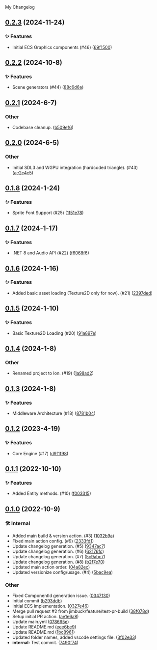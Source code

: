 My Changelog
<a name="0.2.3"></a>
## [0.2.3](https://www.github.com/jimbuck/Ion/releases/tag/v0.2.3) (2024-11-24)

### ✨ Features

* Initial ECS Graphics components (#46) ([69f1500](https://www.github.com/jimbuck/Ion/commit/69f1500985ee598584c8ed78578a862e07790846))

<a name="0.2.2"></a>
## [0.2.2](https://www.github.com/jimbuck/Ion/releases/tag/v0.2.2) (2024-10-8)

### ✨ Features

* Scene generators (#44) ([88c6d6a](https://www.github.com/jimbuck/Ion/commit/88c6d6a85d6664ba8b6a2e2b096d32065fe52fba))

<a name="0.2.1"></a>
## [0.2.1](https://www.github.com/jimbuck/Ion/releases/tag/v0.2.1) (2024-6-7)

### Other

* Codebase cleanup. ([b509ef6](https://www.github.com/jimbuck/Ion/commit/b509ef6a876caf9d5f47d77a4e989e814bf2930e))

<a name="0.2.0"></a>
## [0.2.0](https://www.github.com/jimbuck/Ion/releases/tag/v0.2.0) (2024-6-5)

### Other

* Initial SDL3 and WGPU integration (hardcoded triangle). (#43) ([ae2c4c5](https://www.github.com/jimbuck/Ion/commit/ae2c4c5e10f1ef53aff9899469dafdb5d6c90e1e))

<a name="0.1.8"></a>
## [0.1.8](https://www.github.com/jimbuck/Ion/releases/tag/v0.1.8) (2024-1-24)

### ✨ Features

* Sprite Font Support (#25) ([1f51e78](https://www.github.com/jimbuck/Ion/commit/1f51e7873ae688bc2efdbd98aade9f80eb9fccb4))

<a name="0.1.7"></a>
## [0.1.7](https://www.github.com/jimbuck/Ion/releases/tag/v0.1.7) (2024-1-17)

### ✨ Features

* .NET 8 and Audio API (#22) ([f6068f6](https://www.github.com/jimbuck/Ion/commit/f6068f6feef9abe69ab2bd63b79305c652e35d3e))

<a name="0.1.6"></a>
## [0.1.6](https://www.github.com/jimbuck/Ion/releases/tag/v0.1.6) (2024-1-16)

### ✨ Features

* Added basic asset loading (Texture2D only for now). (#21) ([2397ded](https://www.github.com/jimbuck/Ion/commit/2397ded3afe9de798d0caa992551c6739864618c))

<a name="0.1.5"></a>
## [0.1.5](https://www.github.com/jimbuck/Ion/releases/tag/v0.1.5) (2024-1-10)

### ✨ Features

* Basic Texture2D Loading (#20) ([91a897e](https://www.github.com/jimbuck/Ion/commit/91a897eb750c519754811e6343e4fcbd063bafe4))

<a name="0.1.4"></a>
## [0.1.4](https://www.github.com/jimbuck/Ion/releases/tag/v0.1.4) (2024-1-8)

### Other

* Renamed project to Ion. (#19) ([1a98ad2](https://www.github.com/jimbuck/Ion/commit/1a98ad2a890c726e9367b17e61bc77fbe7d373d0))

<a name="0.1.3"></a>
## [0.1.3](https://www.github.com/jimbuck/Ion/releases/tag/v0.1.3) (2024-1-8)

### ✨ Features

* Middleware Architecture (#18) ([8781b04](https://www.github.com/jimbuck/Ion/commit/8781b04943ec067e9dcab80f5d3ba7c1ec1f1ad8))

<a name="0.1.2"></a>
## [0.1.2](https://www.github.com/jimbuck/Ion/releases/tag/v0.1.2) (2023-4-19)

### ✨ Features

* Core Engine (#17) ([d9f1f98](https://www.github.com/jimbuck/Ion/commit/d9f1f98838d8c83ac9d6b5ce4be9abb41cec3dd4))

<a name="0.1.1"></a>
## [0.1.1](https://www.github.com/jimbuck/Ion/releases/tag/v0.1.1) (2022-10-10)

### ✨ Features

* Added Entity methods. (#10) ([f003315](https://www.github.com/jimbuck/Ion/commit/f003315a11ae7ee5a5286fded3a7dac9c150f66e))

<a name="0.1.0"></a>
## [0.1.0](https://www.github.com/jimbuck/Ion/releases/tag/v0.1.0) (2022-10-9)

### 🛠 Internal

* Added main build & version action. (#3) ([1032b9a](https://www.github.com/jimbuck/Ion/commit/1032b9ae58905ae7084f12c0187ce7355e8b89b1))
* Fixed main action config. (#9) ([2333fd1](https://www.github.com/jimbuck/Ion/commit/2333fd1bebdd140753291edd279b89772a01f05b))
* Update changelog generation. (#5) ([9347ac7](https://www.github.com/jimbuck/Ion/commit/9347ac7a390615e9adcd1b36f18df38e7db21f98))
* Update changelog generation. (#6) ([62176fc](https://www.github.com/jimbuck/Ion/commit/62176fc3ce5d3600f0fbcc3458905c5c5b490907))
* Update changelog generation. (#7) ([5c9abc7](https://www.github.com/jimbuck/Ion/commit/5c9abc71ba6e5c342f6b61a83e9793a0781f1db1))
* Update changelog generation. (#8) ([b2f7e70](https://www.github.com/jimbuck/Ion/commit/b2f7e70249f2c736ca5af654b491278d5f603578))
* Updated main action order. ([04a82ec](https://www.github.com/jimbuck/Ion/commit/04a82ec861a96fe428fa5312eb3716c464881444))
* Updated versionize config/usage. (#4) ([5bac9ea](https://www.github.com/jimbuck/Ion/commit/5bac9eae2952f17ff5ac1184f7222b4f18f086d7))

### Other

* Fixed ComponentId generation issue. ([0347130](https://www.github.com/jimbuck/Ion/commit/034713074429e238cd841a5b5e1578080993b7b5))
* Initial commit ([b293ddb](https://www.github.com/jimbuck/Ion/commit/b293ddb273c4b44e7a1b893f1d2246954870d30c))
* Initial ECS implementation. ([0327e46](https://www.github.com/jimbuck/Ion/commit/0327e4608b65c37c5d7c1cc529dafc8d6c4b4474))
* Merge pull request #2 from jimbuck/feature/test-pr-build ([38f078d](https://www.github.com/jimbuck/Ion/commit/38f078d187c61759b45743601b568be0105d650b))
* Setup initial PR action. ([ae1e6a8](https://www.github.com/jimbuck/Ion/commit/ae1e6a851641da0090017e2dae7b2e52ef053445))
* Update main.yml ([078665e](https://www.github.com/jimbuck/Ion/commit/078665e4134071cf211e93919c6eec65e91cb2b6))
* Update README.md ([eee6be9](https://www.github.com/jimbuck/Ion/commit/eee6be957164dbadc0b68eb6f5c4a9d913152627))
* Update README.md ([1bc8961](https://www.github.com/jimbuck/Ion/commit/1bc8961212588331580eb49e62a0cfcfb939408a))
* Updated folder names, added vscode settings file. ([3f02e33](https://www.github.com/jimbuck/Ion/commit/3f02e33690773ffc41247a36965c7f0961399917))
* **internal:** Test commit. ([7490f74](https://www.github.com/jimbuck/Ion/commit/7490f74661b79d06f9fbc53b72514a0d67affad7))

